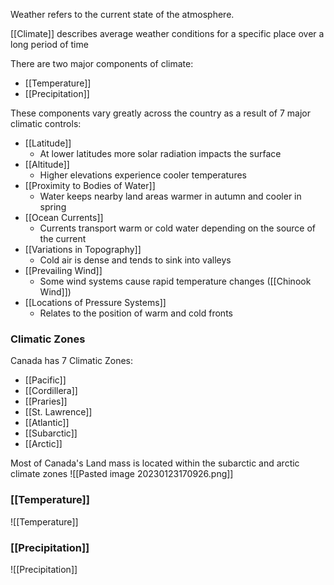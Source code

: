 Weather refers to the current state of the atmosphere.

[[Climate]] describes average weather conditions for a specific place over a long period of time

There are two major components of climate:
- [[Temperature]]
- [[Precipitation]]

These components vary greatly across the country as a result of 7 major climatic controls:
- [[Latitude]]
	- At lower latitudes more solar radiation impacts the surface
- [[Altitude]]
	- Higher elevations experience cooler temperatures
- [[Proximity to Bodies of Water]]
	- Water keeps nearby land areas warmer in autumn and cooler in spring
- [[Ocean Currents]]
	- Currents transport warm or cold water depending on the source of the current
- [[Variations in Topography]]
	- Cold air is dense and tends to sink into valleys
- [[Prevailing Wind]]
	- Some wind systems cause rapid temperature changes ([[Chinook Wind]])
- [[Locations of Pressure Systems]]
	- Relates to the position of warm and cold fronts

### Climatic Zones
Canada has 7 Climatic Zones:
- [[Pacific]]
- [[Cordillera]]
- [[Praries]]
- [[St. Lawrence]]
- [[Atlantic]]
- [[Subarctic]]
- [[Arctic]]

Most of Canada's Land mass is located within the subarctic and arctic climate zones
![[Pasted image 20230123170926.png]]

### [[Temperature]]
![[Temperature]]

### [[Precipitation]]
![[Precipitation]]
